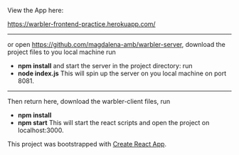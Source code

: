 View the App here:

https://warbler-frontend-practice.herokuapp.com/
___

or open https://github.com/magdalena-amb/warbler-server,
download the project files to you local machine
run 
* __**npm install**__ 
and start the server in the project directory:
run 
* __**node index.js**__ 
This will spin up the server on you local machine on port 8081.
___

Then return here, download the warbler-client files,
run
* __**npm install**__ 
* __**npm start**__
This will start the react scripts and open the project on localhost:3000.


This project was bootstrapped with [Create React App](https://github.com/facebook/create-react-app).

